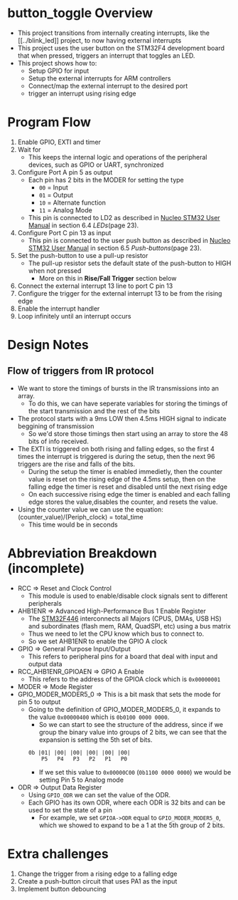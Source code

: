 # button\_toggle Overview
- This project transitions from internally creating interrupts, like the [[../blink_led]] project, to now having external interrupts
- This project uses the user button on the STM32F4 development board that when pressed, triggers an interrupt that toggles an LED.
- This project shows how to:
    - Setup GPIO for input
    - Setup the external interrupts for ARM controllers
    - Connect/map the external interrupt to the desired port
    - trigger an interrupt using rising edge


# Program Flow
1. Enable GPIO, EXTI and timer
2. Wait for 
    - This keeps the internal logic and operations of the peripheral devices, such as GPIO or UART, synchronized
3. Configure Port A pin 5 as output
    - Each pin has 2 bits in the MODER for setting the type
        - `00` = Input
        - `01` = Output
        - `10` = Alternate function
        - `11` = Analog Mode   
    - This pin is connected to LD2 as described in [Nucleo STM32 User Manual](https://www.st.com/resource/en/user_manual/um1724-stm32-nucleo144-boards-mb1137-stmicroelectronics.pdf) in section 6.4 *LEDs*(page 23). 
4. Configure Port C pin 13 as input
    - This pin is connected to the user push button as described in [Nucleo STM32 User Manual](https://www.st.com/resource/en/user_manual/um1724-stm32-nucleo144-boards-mb1137-stmicroelectronics.pdf) in section 6.5 *Push-buttons*(page 23).
5. Set the push-button to use a pull-up resistor
    - The pull-up resistor sets the default state of the push-button to HIGH when not pressed
        - More on this in **Rise/Fall Trigger** section below
6. Connect the external interrupt 13 line to port C pin 13
7. Configure the trigger for the external interrupt 13 to be from the rising edge
8. Enable the interrupt handler
9. Loop infinitely until an interrupt occurs

# Design Notes
## Flow of triggers from IR protocol
- We want to store the timings of bursts in the IR transmissions into an array.
    - To do this, we can have seperate variables for storing the timings of the start transmission and the rest of the bits
- The protocol starts with a 9ms LOW then 4.5ms HIGH signal to indicate beggining of transmission
    - So we'd store those timings then start using an array to store the 48 bits of info received. 
- The EXTI is triggered on both rising and falling edges, so the first 4 times the interrupt is triggered is during the setup, then the next 96 triggers are the rise and falls of the bits.
    - During the setup the timer is enabled immedietly, then the counter value is reset on the rising edge of the 4.5ms setup, then on the falling edge the timer is reset and disabled until the next rising edge
    - On each successive rising edge the timer is enabled and each falling edge stores the value,disables the counter, and resets the value.
- Using the counter value we can use the equation: (counter\_value)/(Periph\_clock) = total\_time
    - This time would be in seconds

 
# Abbreviation Breakdown (incomplete)
- RCC => Reset and Clock Control 
    - This module is used to enable/disable clock signals sent to different peripherals
- AHB1ENR => Advanced High-Performance Bus 1 Enable Register
    - The [STM32F446](https://www.st.com/resource/en/datasheet/stm32f446re.pdf) interconnects all Majors (CPUS, DMAs, USB HS) and subordinates (flash mem, RAM, QuadSPI, etc) using a bus matrix
    - Thus we need to let the CPU know which bus to connect to. 
    - So we set AHB1ENR to enable the GPIO A clock 
- GPIO => General Purpose Input/Output
    - This refers to peripheral pins for a board that deal with input and output data
- RCC\_AHB1ENR\_GPIOAEN => GPIO A Enable
    - This refers to the address of the GPIOA clock which is `0x00000001` 
- MODER => Mode Register
- GPIO\_MODER\_MODER5\_0 => This is a bit mask that sets the mode for pin 5  to output
    - Going to the definition of GPIO\_MODER\_MODER5\_0, it expands to the value `0x00000400` which is `0b0100 0000 0000`. 
        - So we can start to see the structure of the address, since if we group the binary value into groups of 2 bits, we can see that the expansion is setting the 5th set of bits.
        ```
        0b |01| |00| |00| |00| |00| |00|
            P5   P4   P3   P2   P1   P0 
        ```
        - If we set this value to `0x00000C00` (`0b1100 0000 0000`) we would be setting Pin 5 to Analog mode
- ODR => Output Data Register
    - Using `GPIO_ODR` we can set the value of the ODR. 
    - Each GPIO has its own ODR, where each ODR is 32 bits and can be used to set the state of a pin
        - For example, we set `GPIOA->ODR` equal to `GPIO_MODER_MODER5_0`, which we showed to expand to be a 1 at the 5th group of 2 bits. 
 
# Extra challenges
1. Change the trigger from a rising edge to a falling edge
2. Create a push-button circuit that uses PA1 as the input
3. Implement button debouncing

